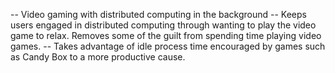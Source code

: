-- Video gaming with distributed computing in the background
-- Keeps users engaged in distributed computing through wanting to play the
   video game to relax. Removes some of the guilt from spending time playing
   video games.
-- Takes advantage of idle process time encouraged by games such as Candy Box to
   a more productive cause.
